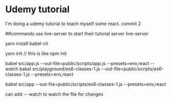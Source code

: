 # Udemy tutorial
I'm doing a udemy tutorial to teach myself some react.
commit 2

##commands
use live-server to start their tutorial server
live-server


yarn install babel-cli

yarn init 
// this is like npm init


babel src/app.js --out-file=public/scripts/app.js --presets=env,react --watch
babel src/playground/es6-classes-1.js --out-file=public/scripts/es6-classes-1.js --presets=env,react

babel src/app --out-file=public/scripts/es6-classes-1.js --presets=env,react

can add -- watch to watch the file for changes 